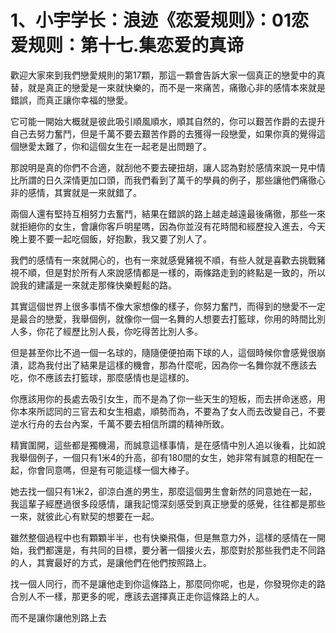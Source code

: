 # 1、小宇学长：浪迹《恋爱规则》：01恋爱规则：第十七.集恋爱的真谛

歡迎大家來到我們戀愛規則的第17顆，那這一顆會告訴大家一個真正的戀愛中的真替，就是真正的戀愛是一來就快樂的，而不是一來痛苦，痛徹心非的感情本來就是錯誤，而真正讓你幸福的戀愛。

它可能一開始大概就是彼此吸引順風順水，順其自然的，你可以艱苦作爵的去提升自己去努力奮鬥，但是千萬不要去艱苦作爵的去獲得一段戀愛，如果你真的覺得這個戀愛太難了，你和這個女生在一起老是出問題了。

那說明是真的你們不合適，就刮他不要去硬扭胡，讓人認為對於感情來說一見中情比所謂的日久深情更加口頭，而我們看到了萬千的學員的例子，那些讓他們痛徹心非的感情，其實就是一來就錯了。

兩個人還有堅持互相努力去奮鬥，結果在錯誤的路上越走越遠最後痛徹，那些一來就拒絕你的女生，會讓你客戶明星嗎，因為你並沒有花時間和經歷投入進去，今天晚上要不要一起吃個飯，好抱歉，我又要了別人了。

我們的感情有一來就開心的，也有一來就感覺豬視不順，有些人就是喜歡去挑戰豬視不順，但是對於所有人來說感情都是一樣的，兩條路走到的終點是一致的，所以說我的建議是一來就走那條快樂輕鬆的路。

其實這個世界上很多事情不像大家想像的樣子，你努力奮鬥，而得到的戀愛不一定是最合的戀愛，我舉個例，就像你一個一名舞的人想要去打籃球，你用的時間比別人多，你花了經歷比別人長，你吃得苦比別人多。

但是甚至你比不過一個一名球的，隨隨便便拍兩下球的人，這個時候你會感覺很崩潰，認為我付出了結果是這樣的機會，那為什麼呢，因為你一名舞你就不應該去吃，你不應該去打籃球，那麼感情也是這樣的。

你應該用你的長處去吸引女生，而不是為了你一些天生的短板，而去拼命迷惑，用你本來所認同的三官去和女生相處，順勢而為，不要為了女人而去改變自己，不要逆水行舟的去台內案，千萬不要去相信所謂的精神所致。

精實圍開，這些都是獨機湯，而誠意這樣事情，是在感情中別人追以後看，比如說我舉個例子，一個只有1米4的升高，卻有180間的女生，她非常有誠意的相配在一起，你會同意嗎，但是有可能這樣一個大棒子。

她去找一個只有1米2，卻涼白進的男生，那麼這個男生會新然的同意她在一起，我這輩子經歷過很多段感情，讓我記憶深刻感受到真正戀愛的感覺，往往都是那些一來，就彼此心有默契的想要在一起。

雖然整個過程中也有顆顆半半，也有快樂飛傷，但是無意力外，這樣的感情在一開始，我們都還是，有共同的目標，要分著一個接火去，那麼對於那些我們走不同路的人，其實最好的方式，是讓他們在他們按照路上。

找一個人同行，而不是讓他走到你這條路上，那麼同你呢，也是，你發現你走的路合別人不一樣，那更多的呢，應該去選擇真正走你這條路上的人。

而不是讓你讓他別路上去